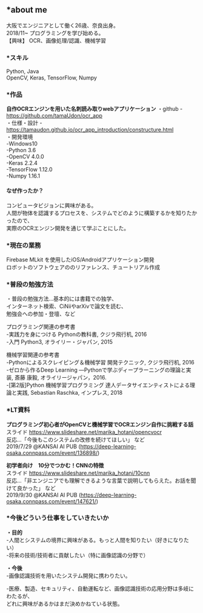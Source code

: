 ## *about me  
大阪でエンジニアとして働く26歳、奈良出身。  
2018/11~ プログラミングを学び始める。  
【興味】 OCR、画像処理/認識、機械学習  
    
### *スキル  
Python, Java  
OpenCV, Keras, TensorFlow, Numpy  
  
### *作品  
**自作OCRエンジンを用いた名刺読み取りwebアプリケーション**
・github - https://github.com/tamaUdon/ocr_app  
・仕様・設計 -　https://tamaudon.github.io/ocr_app_introduction/constructure.html  
・開発環境  
      -Windows10  
      -Python 3.6  
      -OpenCV 4.0.0  
      -Keras 2.2.4  
      -TensorFlow 1.12.0  
      -Numpy 1.16.1  
  
#### なぜ作ったか？  
コンピュータビジョンに興味がある。  
人間が物体を認識するプロセスを、システムでどのように構築するかを知りたかったので、  
実際のOCRエンジン開発を通じて学ぶことにした。  
  
  
### *現在の業務
Firebase MLkit を使用したiOS/Androidアプリケーション開発  
ロボットのソフトウェアののリファレンス、チュートリアル作成  
  
### *普段の勉強方法  

・普段の勉強方法…基本的には書籍での独学、  
インターネット検索、CiNiiやarXivで論文を読む、  
勉強会への参加・登壇、など  
  
プログラミング関連の参考書  
-実践力を身につける Pythonの教科書, クジラ飛行机, 2016  
-入門 Python3, オライリー・ジャパン, 2015  
  
機械学習関連の参考書  
-Pythonによるスクレイピング＆機械学習 開発テクニック, クジラ飛行机, 2016    
-ゼロから作るDeep Learning ―Pythonで学ぶディープラーニングの理論と実装, 斎藤 康毅, オライリージャパン，2016.  
-[第2版]Python 機械学習プログラミング 達人データサイエンティストによる理論と実践, Sebastian Raschka, インプレス, 2018  
  
### *LT資料
**プログラミング初心者がOpenCVと機械学習でOCRエンジン自作に挑戦する話**   
スライド https://www.slideshare.net/marika_hotani/opencvocr  
反応…「今後もこのシステムの改修を続けてほしい」 など  
2019/7/29 @KANSAI AI PUB (https://deep-learning-osaka.connpass.com/event/136898/)  
  
**初学者向け　10分でつかむ！CNNの特徴**   
スライド https://www.slideshare.net/marika_hotani/10cnn  
反応…「非エンジニアでも理解できるような言葉で説明してもらえた。お話を聞けて良かった」 など  
2019/9/30 @KANSAI AI PUB (https://deep-learning-osaka.connpass.com/event/147621/)  
  
  
### *今後どういう仕事をしていきたいか
**・目的**   
-人間とシステムの境界に興味がある。もっと人間を知りたい（好きになりたい）  
-将来の技術/技術者に貢献したい（特に画像認識の分野で）  
  
 **・今後**  
 -画像認識技術を用いたシステム開発に携わりたい。  

-医療、製造、セキュリティ、自動運転など、画像認識技術の応用分野は多岐にわたるが、  
どれに興味があるかはまだ決めかねている状態。  
  

